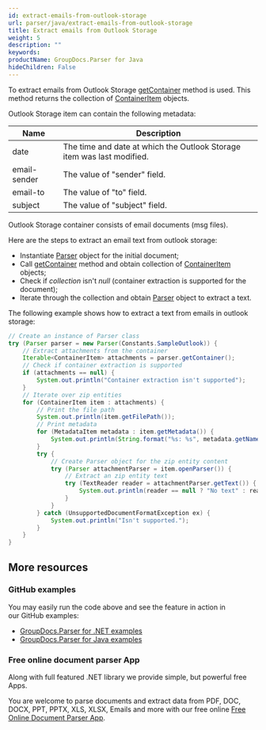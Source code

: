 ```yaml
---
id: extract-emails-from-outlook-storage
url: parser/java/extract-emails-from-outlook-storage
title: Extract emails from Outlook Storage
weight: 5
description: ""
keywords: 
productName: GroupDocs.Parser for Java
hideChildren: False
---
```

To extract emails from Outlook Storage [getContainer](https://apireference.groupdocs.com/java/parser/com.groupdocs.parser/Parser#getContainer()) method is used. This method returns the collection of [ContainerItem](https://apireference.groupdocs.com/java/parser/com.groupdocs.parser.data/ContainerItem) objects.

Outlook Storage item can contain the following metadata:

| Name | Description |
| --- | --- |
| date | The time and date at which the Outlook Storage item was last modified. |
| email-sender | The value of "sender" field. |
| email-to | The value of "to" field. |
| subject | The value of "subject" field. |

Outlook Storage container consists of email documents (msg files).

Here are the steps to extract an email text from outlook storage:

*   Instantiate [Parser](https://apireference.groupdocs.com/java/parser/com.groupdocs.parser/Parser) object for the initial document;
*   Call  [getContainer](https://apireference.groupdocs.com/java/parser/com.groupdocs.parser/Parser#getContainer()) method and obtain collection of [ContainerItem](https://apireference.groupdocs.com/java/parser/com.groupdocs.parser.data/ContainerItem) objects;
*   Check if *collection* isn't *null* (container extraction is supported for the document);
*   Iterate through the collection and obtain [Parser](https://apireference.groupdocs.com/java/parser/com.groupdocs.parser/Parser) object to extract a text.

The following example shows how to extract a text from emails in outlook storage:

```java
// Create an instance of Parser class
try (Parser parser = new Parser(Constants.SampleOutlook)) {
    // Extract attachments from the container
    Iterable<ContainerItem> attachments = parser.getContainer();
    // Check if container extraction is supported
    if (attachments == null) {
        System.out.println("Container extraction isn't supported");
    }
    // Iterate over zip entities
    for (ContainerItem item : attachments) {
        // Print the file path
        System.out.println(item.getFilePath());
        // Print metadata
        for (MetadataItem metadata : item.getMetadata()) {
            System.out.println(String.format("%s: %s", metadata.getName(), metadata.getValue()));
        }
        try {
            // Create Parser object for the zip entity content
            try (Parser attachmentParser = item.openParser()) {
                // Extract an zip entity text
                try (TextReader reader = attachmentParser.getText()) {
                    System.out.println(reader == null ? "No text" : reader.readToEnd());
                }
            }
        } catch (UnsupportedDocumentFormatException ex) {
            System.out.println("Isn't supported.");
        }
    }
}
```

## More resources

### GitHub examples

You may easily run the code above and see the feature in action in our GitHub examples:

*   [GroupDocs.Parser for .NET examples](https://github.com/groupdocs-parser/GroupDocs.Parser-for-.NET)    
*   [GroupDocs.Parser for Java examples](https://github.com/groupdocs-parser/GroupDocs.Parser-for-Java)    

### Free online document parser App

Along with full featured .NET library we provide simple, but powerful free Apps.

You are welcome to parse documents and extract data from PDF, DOC, DOCX, PPT, PPTX, XLS, XLSX, Emails and more with our free online [Free Online Document Parser App](https://products.groupdocs.app/parser).